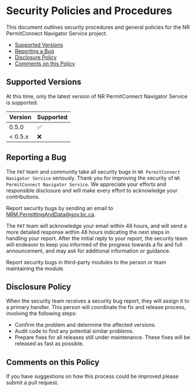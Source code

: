 # Security Policies and Procedures

This document outlines security procedures and general policies for the NR PermitConnect Navigator Service
project.

- [Supported Versions](#supported-versions)
- [Reporting a Bug](#reporting-a-bug)
- [Disclosure Policy](#disclosure-policy)
- [Comments on this Policy](#comments-on-this-policy)

## Supported Versions

At this time, only the latest version of NR PermitConnect Navigator Service is supported.

| Version | Supported          |
| ------- | ------------------ |
| 0.5.0   | :white_check_mark: |
| < 0.5.x | :x:                |

## Reporting a Bug

The `PAT` team and community take all security bugs in `NR PermitConnect Navigator Service` seriously.
Thank you for improving the security of `NR PermitConnect Navigator Service`. We appreciate your efforts and
responsible disclosure and will make every effort to acknowledge your
contributions.

Report security bugs by sending an email to <NRM.PermittingAndData@gov.bc.ca>.

The `PAT` team will acknowledge your email within 48 hours, and will send a
more detailed response within 48 hours indicating the next steps in handling
your report. After the initial reply to your report, the security team will
endeavor to keep you informed of the progress towards a fix and full
announcement, and may ask for additional information or guidance.

Report security bugs in third-party modules to the person or team maintaining
the module.

## Disclosure Policy

When the security team receives a security bug report, they will assign it to a
primary handler. This person will coordinate the fix and release process,
involving the following steps:

- Confirm the problem and determine the affected versions.
- Audit code to find any potential similar problems.
- Prepare fixes for all releases still under maintenance. These fixes will be
    released as fast as possible.

## Comments on this Policy

If you have suggestions on how this process could be improved please submit a
pull request.
